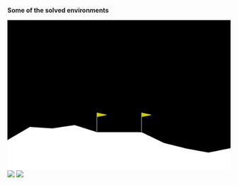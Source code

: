 **Some of the solved environments**

![](https://github.com/Jens21/Solving-Gym-with-DDPG/blob/main/Box2D/LunarLander/doc/screen.gif)
![](https://github.com/Jens21/Solving-Gym-with-DDPG/blob/main/Classic%20Control/doc/Pendulum/screen.gif)
![](https://github.com/Jens21/Solving-Gym-with-DDPG/blob/main/Classic%20Control/doc/Mountain_Car/screen.gif)
